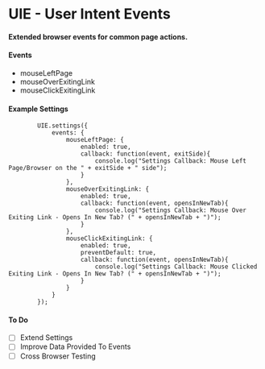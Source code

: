 # UIE - User Intent Events
#### Extended browser events for common page actions.

#### Events
- mouseLeftPage
- mouseOverExitingLink
- mouseClickExitingLink

#### Example Settings
```
		UIE.settings({
			events: {
				mouseLeftPage: {
					enabled: true,
					callback: function(event, exitSide){
						console.log("Settings Callback: Mouse Left Page/Browser on the " + exitSide + " side");
					}
				},
				mouseOverExitingLink: {
					enabled: true,
					callback: function(event, opensInNewTab){
						console.log("Settings Callback: Mouse Over Exiting Link - Opens In New Tab? (" + opensInNewTab + ")");
					}
				},
				mouseClickExitingLink: {
					enabled: true,
					preventDefault: true,
					callback: function(event, opensInNewTab){
						console.log("Settings Callback: Mouse Clicked Exiting Link - Opens In New Tab? (" + opensInNewTab + ")");
					}
				}
			}
		});

```
#### To Do

- [ ] Extend Settings
- [ ] Improve Data Provided To Events
- [ ] Cross Browser Testing
